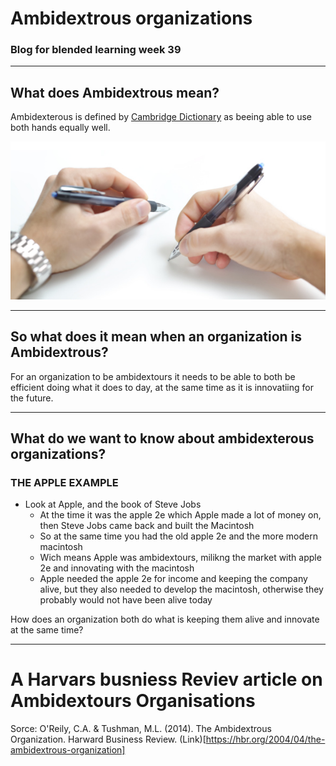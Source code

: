 # Ambidextrous organizations

### Blog for blended learning week 39 

---

## What does Ambidextrous mean?

Ambidexterous is defined by [Cambridge Dictionary](https://dictionary.cambridge.org/dictionary/english/ambidextrous) as beeing able to use both hands equally well. 

![Image of an ambidextrous person](istockphoto-173578716-170667a.jpg)

---

## So what does it mean when an organization is Ambidextrous? 

For an organization to be ambidextours it needs to be able to both be efficient doing what it does to day,
at the same time as it is innovatiing for the future. 

---

## What do we want to know about ambidexterous organizations? 

### THE APPLE EXAMPLE
- Look at Apple, and the book of Steve Jobs
    - At the time it was the apple 2e which Apple made a lot of money on, then Steve Jobs came back and built the Macintosh
    - So at the same time you had the old apple 2e and the more modern
    macintosh 
    - Wich means Apple was ambidextours, milikng the market with apple 2e
    and innovating with the macintosh 
    - Apple needed the apple 2e for income and keeping the     company alive, but they also needed to develop the macintosh, otherwise they probably would not have been alive today 

How does an organization both do what is keeping them alive and innovate at the same time? 

---

# A Harvars busniess Reviev article on Ambidextours Organisations 

Sorce: O'Reily, C.A. & Tushman, M.L. (2014). The Ambidextrous Organization. Harward Business Review. (Link)[https://hbr.org/2004/04/the-ambidextrous-organization]



